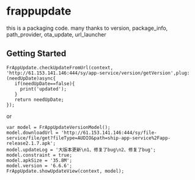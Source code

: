 # frappupdate
this is a packaging code.
many thanks to version, package_info, path_provider, ota_update, url_launcher

## Getting Started

```
FrAppUpdate.checkUpdateFromUrl(context, 'http://61.153.141.146:444/sy/app-service/version/getVersion',plug: (needUpDate)async{
   if(needUpDate==false){
     print('updated');
   }
   return needUpDate;
});
```

or

```
var model = FrAppUpdateVersionModel();
model.downloadUrl = 'http://61.153.141.146:444/sy/file-service/file/get?fileType=AUDIO&path=ship-app-service%2Fapp-release2.1.7.apk';
model.updateLog = '大版本更新\n1、修复了bug\n2、修复了bug';
model.constraint = true;
model.apkSize = '35.8M';
model.version = '6.6.6';
FrAppUpdate.showUpdateView(context, model);
```


